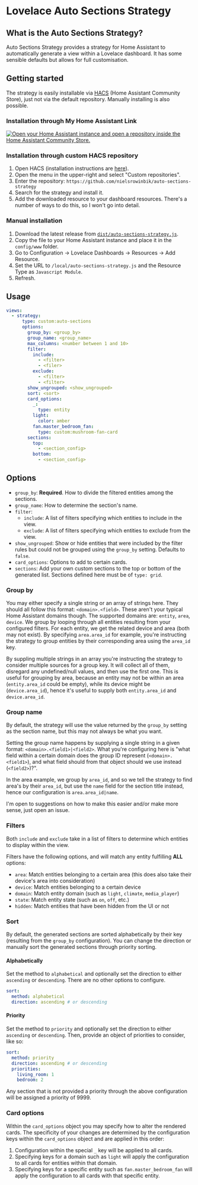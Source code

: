 # Lovelace Auto Sections Strategy

## What is the Auto Sections Strategy?

Auto Sections Strategy provides a strategy for Home Assistant to automatically generate a view within a Lovelace dashboard. It has some sensible defaults but allows for full customisation.

## Getting started

The strategy is easily installable via [HACS](https://hacs.xyz/) (Home Assistant Community Store), just not via the default repository. Manually installing is also possible.

### Installation through My Home Assistant Link

<a href="https://my.home-assistant.io/redirect/hacs_repository/?owner=nielsrowinbik&category=Lovelace&repository=auto-sections-strategy" target="_blank"><img src="https://my.home-assistant.io/badges/hacs_repository.svg" alt="Open your Home Assistant instance and open a repository inside the Home Assistant Community Store." /></a>

### Installation through custom HACS repository

1. Open HACS (installation instructions are [here](https://hacs.xyz/docs/installation/installation/)).
2. Open the menu in the upper-right and select "Custom repositories".
3. Enter the repository: `https://github.com/nielsrowinbik/auto-sections-strategy`
4. Search for the strategy and install it.
5. Add the downloaded resource to your dashboard resources. There's a number of ways to do this, so I won't go into detail.

### Manual installation

1. Download the latest release from [`dist/auto-sections-strategy.js`](https://github.com/nielsrowinbik/auto-sections-strategy/blob/main/dist/auto-sections-strategy.js).
2. Copy the file to your Home Assistant instance and place it in the `config/www` folder.
3. Go to Configuration -> Lovelace Dashboards -> Resources -> Add Resource.
4. Set the URL to `/local/auto-sections-strategy.js` and the Resource Type as `Javascript Module`.
5. Refresh.

## Usage

```yaml
views:
  - strategy:
      type: custom:auto-sections
      options:
        group_by: <group_by>
        group_name: <group_name>
        max_columns: <number between 1 and 10>
        filter:
          include:
            - <filter>
            - <filer>
          exclude:
            - <filter>
            - <filter>
        show_ungrouped: <show_ungrouped>
        sort: <sort>
        card_options:
          _:
            type: entity
          light:
            color: amber
          fan.master_bedroom_fan:
            type: custom:mushroom-fan-card
        sections:
          top:
            - <section_config>
          bottom:
            - <section_config>
```

## Options

- `group_by`: **Required**. How to divide the filtered entities among the sections.
- `group_name`: How to determine the section's name.
- `filter`:
  - `include`: A list of filters specifying which entities to include in the view.
  - `exclude`: A list of filters specifying which entities to exclude from the view.
- `show_ungrouped`: Show or hide entities that were included by the filter rules but could not be grouped using the `group_by` setting. Defaults to `false`.
- `card_options`: Options to add to certain cards.
- `sections`: Add your own custom sections to the top or bottom of the generated list. Sections defined here must be of `type: grid`.

### Group by

You may either specify a single string or an array of strings here. They should all follow this format: `<domain>.<field>`. These aren't your typical Home Assistant domains though. The supported domains are: `entity`, `area`, `device`. We group by looping through all entities resulting from your configured filters. For each entity, we get the related device and area (both may not exist). By specifying `area.area_id` for example, you're instructing the strategy to group entities by their corresponding area using the `area_id` key.

By suppling multiple strings in an array you're instructing the strategy to consider multiple sources for a group key. It will collect all of them, disregard any undefined/null values, and then use the first one. This is useful for grouping by area, because an entity may not be within an area (`entity.area_id` could be empty), while its device might be (`device.area_id`), hence it's useful to supply both `entity.area_id` and `device.area_id`.

### Group name

By default, the strategy will use the value returned by the `group_by` setting as the section name, but this may not always be what you want.

Setting the group name happens by supplying a single string in a given format: `<domain>.<field1>|<field2>`. What you're configuring here is "what field within a certain domain does the group ID represent (`<domain>.<field1>`), and what field should from that object should we use instead (`<field2>`)?".

In the area example, we group by `area_id`, and so we tell the strategy to find area's by their `area_id`, but use the `name` field for the section title instead, hence our configuration is `area.area_id|name`.

I'm open to suggestions on how to make this easier and/or make more sense, just open an issue.

### Filters

Both `include` and `exclude` take in a list of filters to determine which entities to display within the view.

Filters have the following options, and will match any entity fulfilling **ALL** options:

- `area`: Match entities belonging to a certain area (this does also take their device's area into consideration)
- `device`: Match entities belonging to a certain device
- `domain`: Match entity domain (such as `light`, `climate`, `media_player`)
- `state`: Match entity state (such as `on`, `off`, etc.)
- `hidden`: Match entities that have been hidden from the UI or not

### Sort

By default, the generated sections are sorted alphabetically by their key (resulting from the `group_by` configuration). You can change the direction or manually sort the generated sections through priority sorting.

#### Alphabetically

Set the method to `alphabetical` and optionally set the direction to either `ascending` or `descending`. There are no other options to configure.

```yaml
sort:
  method: alphabetical
  direction: ascending # or descending
```

#### Priority

Set the method to `priority` and optionally set the direction to either `ascending` or `descending`. Then, provide an object of priorities to consider, like so:

```yaml
sort:
  method: priority
  direction: ascending # or descending
  priorities:
    living_room: 1
    bedroom: 2
```

Any section that is not provided a priority through the above configuration will be assigned a priority of 9999.

### Card options

Within the `card_options` object you may specify how to alter the rendered cards. The specificity of your changes are determined by the configuration keys within the `card_options` object and are applied in this order:

1. Configuration within the special `_` key will be applied to all cards.
2. Specifying keys for a domain such as `light` will apply the configuration to all cards for entities within that domain.
3. Specifying keys for a specific entity such as `fan.master_bedroom_fan` will apply the configuration to all cards with that specific entity.
